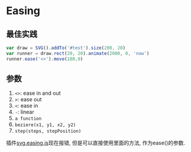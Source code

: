 # Easing

## 最佳实践

```js
var draw = SVG().addTo('#test').size(200, 20)
var runner = draw.rect(20, 20).animate(2000, 0, 'now')
runner.ease('<>').move(180,0)
```


## 参数


1. `<>`: ease in and out
1. `>`: ease out
1. `<`: ease in
1. `-`: linear
1. `a function`
1. `beziere(x1, y1, x2, y2)`
1. `step(steps, stepPosition)`


插件[svg.easing.js](https://github.com/svgdotjs/svg.easing.js)现在报错, 但是可以直接使用里面的方法, 作为ease()的参数.